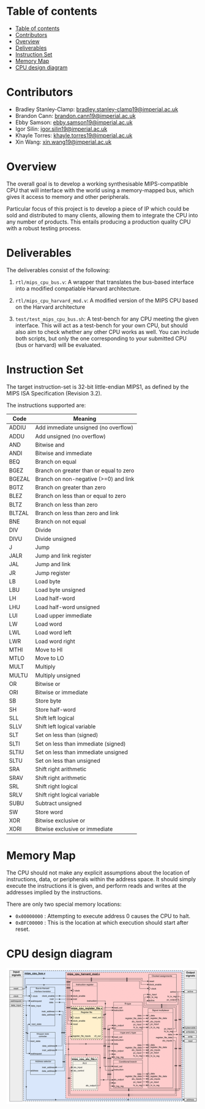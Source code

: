 
# Table of contents
- [Table of contents](#table-of-contents)
- [Contributors](#contributors)
- [Overview](#overview)
- [Deliverables](#deliverables)
- [Instruction Set](#instruction-set)
- [Memory Map](#memory-map)
- [CPU design diagram](#cpu-design-diagram)

Contributors
=============
- Bradley Stanley-Clamp: <bradley.stanley-clamp19@imperial.ac.uk>
- Brandon Cann: <brandon.cann19@imperial.ac.uk>
- Ebby Samson: <ebby.samson19@imperial.ac.uk>
- Igor Silin: <igor.silin19@imperial.ac.uk>
- Khayle Torres: <khayle.torres19@imperial.ac.uk>
- Xin Wang: xin.wang19@imperial.ac.uk

Overview
=============

The overall goal is to develop a working synthesisable MIPS-compatible CPU that will interface with the world using a memory-mapped bus, which gives
it access to memory and other peripherals.

Particular focus of this project is to develop a piece of IP which could be 
sold and distributed to many clients, allowing them to integrate the CPU
into any number of products.  This entails producing a production quality CPU with a robust testing process.


Deliverables
=======================

The deliverables consist of the following:

1.  `rtl/mips_cpu_bus.v`: A wrapper that translates the bus-based interface into a modified compatiable Harvard architecture.

2.  `rtl/mips_cpu_harvard_mod.v`: A modified version of the MIPS CPU based on the Harvard   architecture

3.  `test/test_mips_cpu_bus.sh`: A test-bench for any CPU meeting the given interface.
    This will act as a test-bench for your own CPU, but should also aim to check
    whether any other CPU works as well. You can include both scripts, but only the
    one corresponding to your submitted CPU (bus or harvard) will be evaluated.


Instruction Set
===============

The target instruction-set is 32-bit little-endian MIPS1, as defined by
the MIPS ISA Specification (Revision 3.2).

The instructions supported are:

Code    |   Meaning                                   
--------|---------------------------------------------
ADDIU   |  Add immediate unsigned (no overflow)      
ADDU    |  Add unsigned (no overflow)                 
AND     |  Bitwise and                               
ANDI    |  Bitwise and immediate                     
BEQ     |  Branch on equal                         
BGEZ    |  Branch on greater than or equal to zero   
BGEZAL  |  Branch on non-negative (>=0) and link  
BGTZ    |  Branch on greater than zero             
BLEZ    |  Branch on less than or equal to zero   
BLTZ    |  Branch on less than zero               
BLTZAL  |  Branch on less than zero and link          
BNE     |  Branch on not equal                        
DIV     |  Divide                                     
DIVU    |  Divide unsigned                            
J       |  Jump                                       
JALR    |  Jump and link register                     
JAL     |  Jump and link                              
JR      |  Jump register                              
LB      |  Load byte                                  
LBU     |  Load byte unsigned                         
LH      |  Load half-word                             
LHU     |  Load half-word unsigned                    
LUI     |  Load upper immediate                       
LW      |  Load word                                  
LWL     |  Load word left                             
LWR     |  Load word right                            
MTHI    |  Move to HI                                 
MTLO    |  Move to LO                                 
MULT    |  Multiply                                   
MULTU   |  Multiply unsigned                          
OR      |  Bitwise or                                 
ORI     |  Bitwise or immediate                       
SB      |  Store byte                                 
SH      |  Store half-word                            
SLL     |  Shift left logical                         
SLLV    |  Shift left logical variable                
SLT     |  Set on less than (signed)                  
SLTI    |  Set on less than immediate (signed)        
SLTIU   |  Set on less than immediate unsigned        
SLTU    |  Set on less than unsigned                  
SRA     |  Shift right arithmetic                     
SRAV    |  Shift right arithmetic                     
SRL     |  Shift right logical                        
SRLV    |  Shift right logical variable               
SUBU    |  Subtract unsigned                          
SW      |  Store word                                 
XOR     |  Bitwise exclusive or                       
XORI    |  Bitwise exclusive or immediate             


Memory Map
==========

The CPU should not make any explicit assumptions about the location
of instructions, data, or peripherals within the address space. It should
simply execute the instructions it is given, and perform reads and writes
at the addresses implied by the instructions.

There are only two special memory locations:

- `0x00000000` : Attempting to execute address 0 causes the CPU to halt.
- `0xBFC00000` : This is the location at which execution should start after reset.



CPU design diagram
==========

![](docs/Diagram.png)
